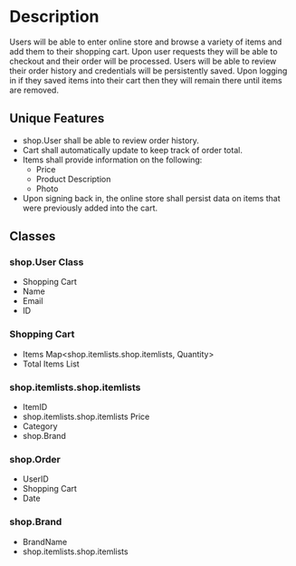 # Description #

Users will be able to enter online store and browse a variety of items and add them to their shopping cart. Upon user requests they will be able to checkout and their order will be processed. Users will be able to review their order history and credentials will be persistently saved. Upon logging in if they saved items into their cart then they will remain there until items are removed.  

## Unique Features

* shop.User shall be able to review order history.
* Cart shall automatically update to keep track of order total.
* Items shall provide information on the following:
  * Price
  * Product Description 
  * Photo 
* Upon signing back in, the online store shall persist data on items that were previously added into the cart.


## Classes


### shop.User Class 
 * Shopping Cart
 * Name
 * Email
 * ID
 
### Shopping Cart
 * Items Map<shop.itemlists.shop.itemlists, Quantity>
 * Total Items List
 
### shop.itemlists.shop.itemlists
 * ItemID
 * shop.itemlists.shop.itemlists Price
 * Category
 * shop.Brand
 
### shop.Order
 * UserID
 * Shopping Cart
 * Date
 
### shop.Brand
 * BrandName
 * shop.itemlists.shop.itemlists
 
